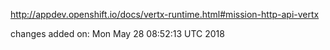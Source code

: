 http://appdev.openshift.io/docs/vertx-runtime.html#mission-http-api-vertx

 
 changes added on: Mon May 28 08:52:13 UTC 2018